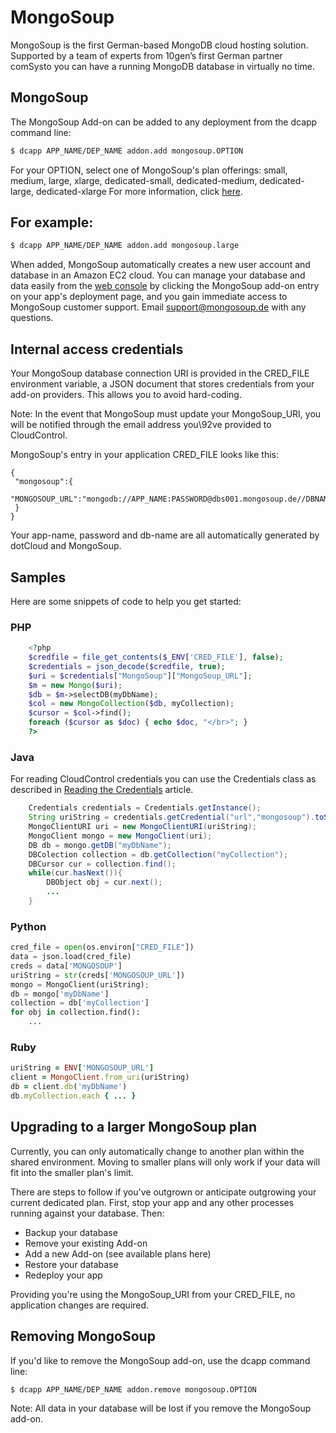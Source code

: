 # MongoSoup

MongoSoup is the first German-based MongoDB cloud hosting solution. Supported
by a team of experts from 10gen’s first German partner comSysto you can have a
running MongoDB database in virtually no time.

## MongoSoup 

The MongoSoup Add-on can be added to any deployment from the dcapp command
line:
~~~bash
$ dcapp APP_NAME/DEP_NAME addon.add mongosoup.OPTION
~~~

For your OPTION, select one of MongoSoup's plan offerings: small, medium,
large, xlarge, dedicated-small, dedicated-medium, dedicated-large,
dedicated-xlarge For more information, click
[here](https://next.dotcloud.com/add-ons/mongosoup).

## For example:
~~~bash
$ dcapp APP_NAME/DEP_NAME addon.add mongosoup.large
~~~

When added, MongoSoup automatically creates a new user account and database in
an Amazon EC2 cloud. You can manage your database and data easily from the
[web console](https://next.dotcloud.com/console) by clicking the MongoSoup add-on
entry on your app's deployment page, and you gain immediate access to MongoSoup
customer support. Email [support@mongosoup.de](mailto:support@mongosoup.de)
with any questions.

## Internal access credentials

Your MongoSoup database connection URI is provided in the CRED_FILE environment
variable, a JSON document that stores credentials from your add-on providers.
This allows you to avoid hard-coding.

Note: In the event that MongoSoup must update your MongoSoup_URI, you will be
notified through the email address you\92ve provided to CloudControl.

MongoSoup's entry in your application CRED_FILE looks like this:
~~~
{
 "mongosoup":{
   "MONGOSOUP_URL":"mongodb://APP_NAME:PASSWORD@dbs001.mongosoup.de//DBNAME",
 }
}
~~~

Your app-name, password and db-name are all automatically generated by dotCloud and MongoSoup.

## Samples

Here are some snippets of code to help you get started:

### PHP

```php
	<?php
	$credfile = file_get_contents($_ENV['CRED_FILE'], false);
	$credentials = json_decode($credfile, true);
	$uri = $credentials["MongoSoup"]["MongoSoup_URL"];
	$m = new Mongo($uri);
	$db = $m->selectDB(myDbName);
	$col = new MongoCollection($db, myCollection);
	$cursor = $col->find();
	foreach ($cursor as $doc) { echo $doc, "</br>"; }
	?> 
```

### Java

For reading CloudControl credentials you can use the Credentials class as
described in [Reading the Credentials](https://next.dotcloud.com/dev-center/guides/java/add-on-credentials)
article.

```java
    Credentials credentials = Credentials.getInstance();
	String uriString = credentials.getCredential("url","mongosoup").toString();
	MongoClientURI uri = new MongoClientURI(uriString);
	MongoClient mongo = new MongoClient(uri);
	DB db = mongo.getDB("myDbName"); 
	DBColection collection = db.getCollection("myCollection");
	DBCursor cur = collection.find();
	while(cur.hasNext()){
		DBObject obj = cur.next();
		...
	}
```


### Python

```python
cred_file = open(os.environ["CRED_FILE"])
data = json.load(cred_file)
creds = data['MONGOSOUP']
uriString = str(creds['MONGOSOUP_URL'])
mongo = MongoClient(uriString);
db = mongo['myDbName']
collection = db['myCollection']
for obj in collection.find():
	...   
```

### Ruby

```ruby
uriString = ENV['MONGOSOUP_URL']
client = MongoClient.from_uri(uriString)
db = client.db('myDbName')
db.myCollection.each { ... }
```

## Upgrading to a larger MongoSoup plan

Currently, you can only automatically change to another plan within the shared
environment. Moving to smaller plans will only work if your data will fit into
the smaller plan's limit.

There are steps to follow if you've outgrown or anticipate outgrowing your
current dedicated plan. First, stop your app and any other processes running
against your database. Then:

* Backup your database
* Remove your existing Add-on
* Add a new Add-on (see available plans here)
* Restore your database
* Redeploy your app

Providing you're using the MongoSoup_URI from your CRED_FILE, no application
changes are required.

## Removing MongoSoup

If you'd like to remove the MongoSoup add-on, use the dcapp command line:
~~~bash
$ dcapp APP_NAME/DEP_NAME addon.remove mongosoup.OPTION
~~~

Note: All data in your database will be lost if you remove the MongoSoup
add-on.
